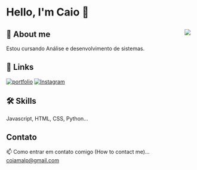 # Hello, I'm Caio 👋

<p align="center">
    <img style="float: right; margin: 10px;" src="https://mir-s3-cdn-cf.behance.net/project_modules/1400/bbefa799786133.5efa9bf3d1b49.gif" />
</p>

## 🚀 About me
Estou cursando Análise e desenvolvimento de sistemas.

## 🔗 Links
[![portfolio](https://img.shields.io/badge/my_portfolio-000?style=for-the-badge&logo=ko-fi&logoColor=white)](https://github.com/Tyrob2)
[![Instagram](https://img.shields.io/badge/-Instagram-C13584?style=flat-square&labelColor=C13584&logo=instagram&logoColor=white&link=https://www.instagram.com/secco.andre/)](https://www.instagram.com/caio_butkousky/)

## 🛠 Skills
Javascript, HTML, CSS, Python...

## Contato
📫 Como entrar em contato comigo (How to contact me)... coiamalp@gmail.com
